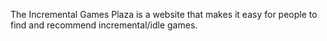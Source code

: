 The Incremental Games Plaza is a website that makes it easy for people to find and recommend incremental/idle games.